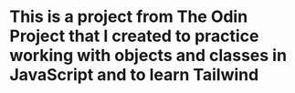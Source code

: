 # This is a project from The Odin Project that I created to practice working with objects and classes in JavaScript and to learn Tailwind
